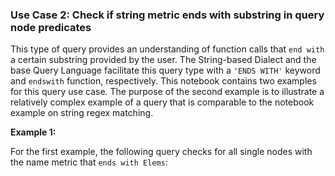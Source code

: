 ### Use Case 2: Check if string metric ends with substring in query node predicates


This type of query provides an understanding of function calls that `end with` a certain substring provided by the user. The String-based Dialect and the base Query Language facilitate this query type with a `'ENDS WITH'` keyword and `endswith` function, respectively. This notebook contains two examples for this query use case. The purpose of the second example is to illustrate a relatively complex example of a query that is comparable to the notebook example on string regex matching.

**Example 1:**

For the first example, the following query checks for all single nodes with the name metric that `ends with Elems`: